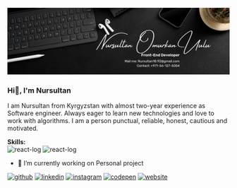 ![Front-End Developer](https://github.com/nursultan1892/nursultan1892/blob/main/LinkedIn%20Banner.png)

### Hi👋, I'm Nursultan
<p>I am Nursultan from Kyrgyzstan with almost two-year experience as Software engineer. Always eager to learn new technologies and love to work with algorithms. I am a person punctual, reliable, honest, cautious and motivated.</p>
<div><strong>Skills:</strong></div>
<img  width='100' src='https://th.bing.com/th/id/OIP.K-4RqDC6zFrpAG31ayDDOgHaHa?pid=ImgDet&w=2400&h=2400&rs=1' alt='react-log'/> 
<img  width='100' src='https://th.bing.com/th/id/OIP.K-4RqDC6zFrpAG31ayDDOgHaHa?pid=ImgDet&w=2400&h=2400&rs=1' alt='react-log'/> 


- 🔭 I’m currently working on Personal project 


[<img src='https://cdn.jsdelivr.net/npm/simple-icons@3.0.1/icons/github.svg' alt='github' height='40'>](https://github.com/nursultan1892)  [<img src='https://cdn.jsdelivr.net/npm/simple-icons@3.0.1/icons/linkedin.svg' alt='linkedin' height='40'>](https://www.linkedin.com/in/Nursultan/)  [<img src='https://cdn.jsdelivr.net/npm/simple-icons@3.0.1/icons/instagram.svg' alt='instagram' height='40'>](https://www.instagram.com/nursultan_dxb/)  [<img src='https://cdn.jsdelivr.net/npm/simple-icons@3.0.1/icons/codepen.svg' alt='codepen' height='40'>](https://codepen.io/Nursultan)  [<img src='https://cdn.jsdelivr.net/npm/simple-icons@3.0.1/icons/icloud.svg' alt='website' height='40'>](viralproducts.online)  



